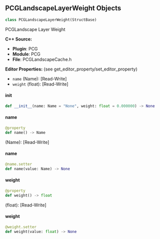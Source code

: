## PCGLandscapeLayerWeight Objects

```python
class PCGLandscapeLayerWeight(StructBase)
```

PCGLandscape Layer Weight

**C++ Source:**

- **Plugin**: PCG
- **Module**: PCG
- **File**: PCGLandscapeCache.h

**Editor Properties:** (see get_editor_property/set_editor_property)

- ``name`` (Name):  [Read-Write]
- ``weight`` (float):  [Read-Write]

<a id="unreal.PCGLandscapeLayerWeight.__init__"></a>

#### __init__

```python
def __init__(name: Name = "None", weight: float = 0.000000) -> None
```

<a id="unreal.PCGLandscapeLayerWeight.name"></a>

#### name

```python
@property
def name() -> Name
```

(Name):  [Read-Write]

<a id="unreal.PCGLandscapeLayerWeight.name"></a>

#### name

```python
@name.setter
def name(value: Name) -> None
```

<a id="unreal.PCGLandscapeLayerWeight.weight"></a>

#### weight

```python
@property
def weight() -> float
```

(float):  [Read-Write]

<a id="unreal.PCGLandscapeLayerWeight.weight"></a>

#### weight

```python
@weight.setter
def weight(value: float) -> None
```

<a id="unreal.PCGPackedCustomData"></a>